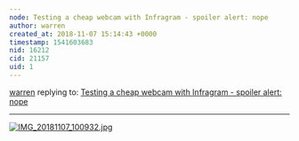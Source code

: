 ```yaml
---
node: Testing a cheap webcam with Infragram - spoiler alert: nope
author: warren
created_at: 2018-11-07 15:14:43 +0000
timestamp: 1541603683
nid: 16212
cid: 21157
uid: 1
---
```




[warren](../profile/warren) replying to: [Testing a cheap webcam with Infragram - spoiler alert: nope](../notes/warren/04-25-2018/testing-a-cheap-webcam-with-infragram-spoiler-alert-nope)

----
[![IMG_20181107_100932.jpg](/i/27504)](/i/27504)

